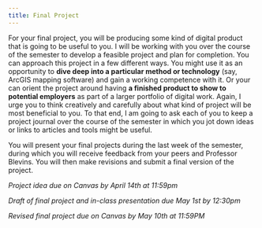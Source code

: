 ```yaml
---
title: Final Project
---
```


For your final project, you will be producing some kind of digital product that is going to be useful to you. I will be working with you over the course of the semester to develop a feasible project and plan for completion. You can approach this project in a few different ways. You might use it as an opportunity to **dive deep into a particular method or technology** (say, ArcGIS mapping software) and gain a working competence with it. Or your can orient the project around having **a finished product to show to potential employers** as part of a larger portfolio of digital work. Again, I urge you to think creatively and carefully about what kind of project will be most beneficial to you. To that end, I am going to ask each of you to keep a project journal over the course of the semester in which you jot down ideas or links to articles and tools might be useful.

You will present your final projects during the last week of the semester, during which you will receive feedback from your peers and Professor Blevins. You will then make revisions and submit a final version of the project.

*Project idea due on Canvas by April 14th at 11:59pm*

*Draft of final project and in-class presentation due May 1st by 12:30pm*

*Revised final project due on Canvas by May 10th at 11:59PM*